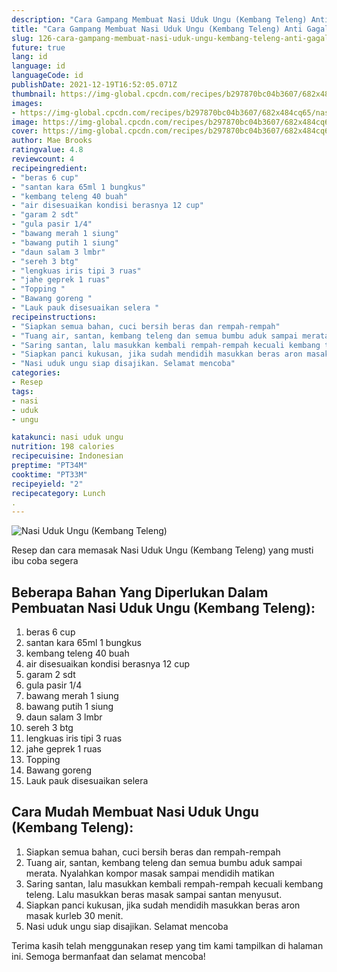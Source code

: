 ```yaml
---
description: "Cara Gampang Membuat Nasi Uduk Ungu (Kembang Teleng) Anti Gagal"
title: "Cara Gampang Membuat Nasi Uduk Ungu (Kembang Teleng) Anti Gagal"
slug: 126-cara-gampang-membuat-nasi-uduk-ungu-kembang-teleng-anti-gagal
future: true
lang: id
language: id
languageCode: id
publishDate: 2021-12-19T16:52:05.071Z 
thumbnail: https://img-global.cpcdn.com/recipes/b297870bc04b3607/682x484cq65/nasi-uduk-ungu-kembang-teleng-foto-resep-utama.png
images:
- https://img-global.cpcdn.com/recipes/b297870bc04b3607/682x484cq65/nasi-uduk-ungu-kembang-teleng-foto-resep-utama.png
image: https://img-global.cpcdn.com/recipes/b297870bc04b3607/682x484cq65/nasi-uduk-ungu-kembang-teleng-foto-resep-utama.png
cover: https://img-global.cpcdn.com/recipes/b297870bc04b3607/682x484cq65/nasi-uduk-ungu-kembang-teleng-foto-resep-utama.png
author: Mae Brooks
ratingvalue: 4.8
reviewcount: 4
recipeingredient:
- "beras 6 cup"
- "santan kara 65ml 1 bungkus"
- "kembang teleng 40 buah"
- "air disesuaikan kondisi berasnya 12 cup"
- "garam 2 sdt"
- "gula pasir 1/4"
- "bawang merah 1 siung"
- "bawang putih 1 siung"
- "daun salam 3 lmbr"
- "sereh 3 btg"
- "lengkuas iris tipi 3 ruas"
- "jahe geprek 1 ruas"
- "Topping "
- "Bawang goreng "
- "Lauk pauk disesuaikan selera "
recipeinstructions:
- "Siapkan semua bahan, cuci bersih beras dan rempah-rempah"
- "Tuang air, santan, kembang teleng dan semua bumbu aduk sampai merata. Nyalahkan kompor masak sampai mendidih matikan"
- "Saring santan, lalu masukkan kembali rempah-rempah kecuali kembang teleng. Lalu masukkan beras masak sampai santan menyusut."
- "Siapkan panci kukusan, jika sudah mendidih masukkan beras aron masak kurleb 30 menit."
- "Nasi uduk ungu siap disajikan. Selamat mencoba"
categories:
- Resep
tags:
- nasi
- uduk
- ungu

katakunci: nasi uduk ungu 
nutrition: 198 calories
recipecuisine: Indonesian
preptime: "PT34M"
cooktime: "PT33M"
recipeyield: "2"
recipecategory: Lunch
. 
---
```



![Nasi Uduk Ungu (Kembang Teleng)](https://img-global.cpcdn.com/recipes/b297870bc04b3607/682x484cq65/nasi-uduk-ungu-kembang-teleng-foto-resep-utama.png)

Resep dan cara memasak  Nasi Uduk Ungu (Kembang Teleng) yang musti ibu coba segera

<!--inarticleads1-->

## Beberapa Bahan Yang Diperlukan Dalam Pembuatan Nasi Uduk Ungu (Kembang Teleng):

1. beras 6 cup
1. santan kara 65ml 1 bungkus
1. kembang teleng 40 buah
1. air disesuaikan kondisi berasnya 12 cup
1. garam 2 sdt
1. gula pasir 1/4
1. bawang merah 1 siung
1. bawang putih 1 siung
1. daun salam 3 lmbr
1. sereh 3 btg
1. lengkuas iris tipi 3 ruas
1. jahe geprek 1 ruas
1. Topping 
1. Bawang goreng 
1. Lauk pauk disesuaikan selera 



<!--inarticleads2-->

## Cara Mudah Membuat Nasi Uduk Ungu (Kembang Teleng):

1. Siapkan semua bahan, cuci bersih beras dan rempah-rempah
1. Tuang air, santan, kembang teleng dan semua bumbu aduk sampai merata. Nyalahkan kompor masak sampai mendidih matikan
1. Saring santan, lalu masukkan kembali rempah-rempah kecuali kembang teleng. Lalu masukkan beras masak sampai santan menyusut.
1. Siapkan panci kukusan, jika sudah mendidih masukkan beras aron masak kurleb 30 menit.
1. Nasi uduk ungu siap disajikan. Selamat mencoba




Terima kasih telah menggunakan resep yang tim kami tampilkan di halaman ini. Semoga bermanfaat dan selamat mencoba!
